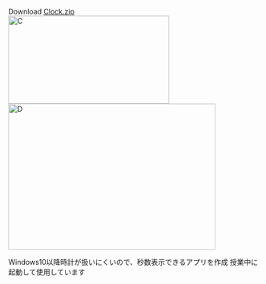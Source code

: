 Download [Clock.zip](https://github.com/user-attachments/files/23166362/Clock.zip) </br>
<img width="321" height="176" alt="C" src="https://github.com/user-attachments/assets/62afe9a9-3422-4e3d-890f-7d6bedcb149e" /></br>
<img width="413" height="292" alt="D" src="https://github.com/user-attachments/assets/5c6cec00-ad54-4854-bf04-f70f24df6c6f" /></br>

Windows10以降時計が扱いにくいので、秒数表示できるアプリを作成
授業中に起動して使用しています
